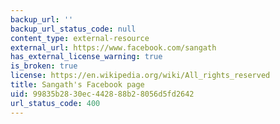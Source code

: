 ```yaml
---
backup_url: ''
backup_url_status_code: null
content_type: external-resource
external_url: https://www.facebook.com/sangath
has_external_license_warning: true
is_broken: true
license: https://en.wikipedia.org/wiki/All_rights_reserved
title: Sangath's Facebook page
uid: 99835b28-30ec-4428-88b2-8056d5fd2642
url_status_code: 400
---
```

